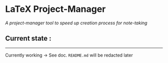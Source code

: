 # LaTeX Project-Manager
*A project-manager tool to speed up creation process for note-taking*

## Current state :
---
Currently working -> See doc. `README.md` will be redacted later
